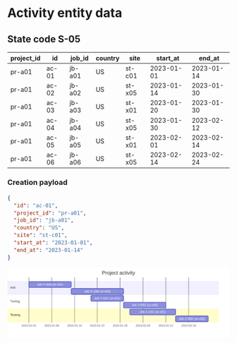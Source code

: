 # Activity entity data

## State code **S-05**

| project_id | id    | job_id | country | site   | start_at   | end_at     |
| ---------- | ----- | ------ | ------- | ------ | ---------- | ---------- |
| pr-a01     | ac-01 | jb-a01 | US      | st-c01 | 2023-01-01 | 2023-01-14 |
| pr-a01     | ac-02 | jb-a02 | US      | st-x05 | 2023-01-14 | 2023-01-30 |
| pr-a01     | ac-03 | jb-a03 | US      | st-x01 | 2023-01-20 | 2023-01-30 |
| pr-a01     | ac-04 | jb-a04 | US      | st-x05 | 2023-01-30 | 2023-02-12 |
| pr-a01     | ac-05 | jb-a05 | US      | st-x01 | 2023-02-01 | 2023-02-14 |
| pr-a01     | ac-06 | jb-a06 | US      | st-x05 | 2023-02-14 | 2023-02-24 |

### Creation payload

```json
{
  "id": "ac-01",
  "project_id": "pr-a01",
  "job_id": "jb-a01",
  "country": "US",
  "site": "st-c01",
  "start_at": "2023-01-01",
  "end_at": "2023-01-14"
}
```

![Project activity](../infographics/S-05-activity-init.svg 'Activities initiation')
